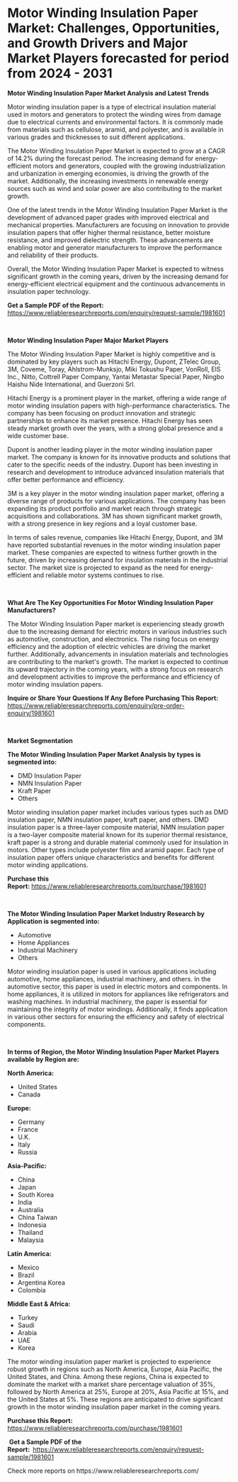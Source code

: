<p><h1>Motor Winding Insulation Paper Market: Challenges, Opportunities, and Growth Drivers and Major Market Players forecasted for period from 2024 - 2031</h1></p><p><strong>Motor Winding Insulation Paper Market Analysis and Latest Trends</strong></p>
<p><p>Motor winding insulation paper is a type of electrical insulation material used in motors and generators to protect the winding wires from damage due to electrical currents and environmental factors. It is commonly made from materials such as cellulose, aramid, and polyester, and is available in various grades and thicknesses to suit different applications.</p><p>The Motor Winding Insulation Paper Market is expected to grow at a CAGR of 14.2% during the forecast period. The increasing demand for energy-efficient motors and generators, coupled with the growing industrialization and urbanization in emerging economies, is driving the growth of the market. Additionally, the increasing investments in renewable energy sources such as wind and solar power are also contributing to the market growth.</p><p>One of the latest trends in the Motor Winding Insulation Paper Market is the development of advanced paper grades with improved electrical and mechanical properties. Manufacturers are focusing on innovation to provide insulation papers that offer higher thermal resistance, better moisture resistance, and improved dielectric strength. These advancements are enabling motor and generator manufacturers to improve the performance and reliability of their products.</p><p>Overall, the Motor Winding Insulation Paper Market is expected to witness significant growth in the coming years, driven by the increasing demand for energy-efficient electrical equipment and the continuous advancements in insulation paper technology.</p></p>
<p><strong>Get a Sample PDF of the Report:&nbsp;</strong> <a href="https://www.reliableresearchreports.com/enquiry/request-sample/1981601">https://www.reliableresearchreports.com/enquiry/request-sample/1981601</a></p>
<p>&nbsp;</p>
<p><strong>Motor Winding Insulation Paper Major Market Players</strong></p>
<p><p>The Motor Winding Insulation Paper Market is highly competitive and is dominated by key players such as Hitachi Energy, Dupont, ZTelec Group, 3M, Coveme, Toray, Ahlstrom-Munksjo, Miki Tokushu Paper, VonRoll, EIS Inc., Nitto, Cottrell Paper Company, Yantai Metastar Special Paper, Ningbo Haishu Nide International, and Guerzoni Srl.</p><p>Hitachi Energy is a prominent player in the market, offering a wide range of motor winding insulation papers with high-performance characteristics. The company has been focusing on product innovation and strategic partnerships to enhance its market presence. Hitachi Energy has seen steady market growth over the years, with a strong global presence and a wide customer base.</p><p>Dupont is another leading player in the motor winding insulation paper market. The company is known for its innovative products and solutions that cater to the specific needs of the industry. Dupont has been investing in research and development to introduce advanced insulation materials that offer better performance and efficiency.</p><p>3M is a key player in the motor winding insulation paper market, offering a diverse range of products for various applications. The company has been expanding its product portfolio and market reach through strategic acquisitions and collaborations. 3M has shown significant market growth, with a strong presence in key regions and a loyal customer base.</p><p>In terms of sales revenue, companies like Hitachi Energy, Dupont, and 3M have reported substantial revenues in the motor winding insulation paper market. These companies are expected to witness further growth in the future, driven by increasing demand for insulation materials in the industrial sector. The market size is projected to expand as the need for energy-efficient and reliable motor systems continues to rise.</p></p>
<p>&nbsp;</p>
<p><strong>What Are The Key Opportunities For Motor Winding Insulation Paper Manufacturers?</strong></p>
<p><p>The Motor Winding Insulation Paper market is experiencing steady growth due to the increasing demand for electric motors in various industries such as automotive, construction, and electronics. The rising focus on energy efficiency and the adoption of electric vehicles are driving the market further. Additionally, advancements in insulation materials and technologies are contributing to the market's growth. The market is expected to continue its upward trajectory in the coming years, with a strong focus on research and development activities to improve the performance and efficiency of motor winding insulation papers.</p></p>
<p><strong>Inquire or Share Your Questions If Any Before Purchasing This Report:</strong> <a href="https://www.reliableresearchreports.com/enquiry/pre-order-enquiry/1981601">https://www.reliableresearchreports.com/enquiry/pre-order-enquiry/1981601</a></p>
<p>&nbsp;</p>
<p><strong>Market Segmentation</strong></p>
<p><strong>The Motor Winding Insulation Paper Market Analysis by types is segmented into:</strong></p>
<p><ul><li>DMD Insulation Paper</li><li>NMN Insulation Paper</li><li>Kraft Paper</li><li>Others</li></ul></p>
<p><p>Motor winding insulation paper market includes various types such as DMD insulation paper, NMN insulation paper, kraft paper, and others. DMD insulation paper is a three-layer composite material, NMN insulation paper is a two-layer composite material known for its superior thermal resistance, kraft paper is a strong and durable material commonly used for insulation in motors. Other types include polyester film and aramid paper. Each type of insulation paper offers unique characteristics and benefits for different motor winding applications.</p></p>
<p><strong>Purchase this Report:&nbsp;</strong><a href="https://www.reliableresearchreports.com/purchase/1981601">https://www.reliableresearchreports.com/purchase/1981601</a></p>
<p>&nbsp;</p>
<p><strong>The Motor Winding Insulation Paper Market Industry Research by Application is segmented into:</strong></p>
<p><ul><li>Automotive</li><li>Home Appliances</li><li>Industrial Machinery</li><li>Others</li></ul></p>
<p><p>Motor winding insulation paper is used in various applications including automotive, home appliances, industrial machinery, and others. In the automotive sector, this paper is used in electric motors and components. In home appliances, it is utilized in motors for appliances like refrigerators and washing machines. In industrial machinery, the paper is essential for maintaining the integrity of motor windings. Additionally, it finds application in various other sectors for ensuring the efficiency and safety of electrical components.</p></p>
<p>&nbsp;</p>
<p><strong>In terms of Region, the Motor Winding Insulation Paper Market Players available by Region are:</strong></p>
<p>
    <p> <strong> North America: </strong>
        <ul>
            <li>United States</li>
            <li>Canada</li>
        </ul>
        </p> 
    <p> <strong> Europe: </strong>
        <ul>
            <li>Germany</li>
            <li>France</li>
            <li>U.K.</li>
            <li>Italy</li>
            <li>Russia</li>
        </ul>
        </p> 
    <p> <strong> Asia-Pacific: </strong>
        <ul>
            <li>China</li>
            <li>Japan</li>
            <li>South Korea</li>
            <li>India</li>
            <li>Australia</li>
            <li>China Taiwan</li>
            <li>Indonesia</li>
            <li>Thailand</li>
            <li>Malaysia</li>
        </ul>
        </p> 
    <p> <strong> Latin America: </strong>
        <ul>
            <li>Mexico</li>
            <li>Brazil</li>
            <li>Argentina Korea</li>
            <li>Colombia</li>
        </ul>
        </p> 
    <p> <strong> Middle East & Africa: </strong>
        <ul>
            <li>Turkey</li>
            <li>Saudi</li>
            <li>Arabia</li>
            <li>UAE</li>
            <li>Korea</li>
        </ul>
    </p>
    </p>
<p><p>The motor winding insulation paper market is projected to experience robust growth in regions such as North America, Europe, Asia Pacific, the United States, and China. Among these regions, China is expected to dominate the market with a market share percentage valuation of 35%, followed by North America at 25%, Europe at 20%, Asia Pacific at 15%, and the United States at 5%. These regions are anticipated to drive significant growth in the motor winding insulation paper market in the coming years.</p></p>
<p><strong>Purchase this Report: </strong><a href="https://www.reliableresearchreports.com/purchase/1981601">https://www.reliableresearchreports.com/purchase/1981601</a></p>
<p>&nbsp;<strong>Get a Sample PDF of the Report:&nbsp;&nbsp;</strong><a href="https://www.reliableresearchreports.com/enquiry/request-sample/1981601">https://www.reliableresearchreports.com/enquiry/request-sample/1981601</a></p>
<p><strong></strong></p>
<p>Check more reports on https://www.reliableresearchreports.com/</p>